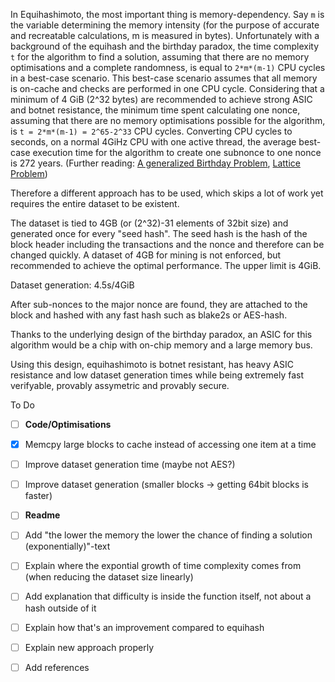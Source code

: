 In Equihashimoto, the most important thing is memory-dependency. Say `m` is the variable determining the memory intensity (for the purpose of accurate and recreatable calculations, m is measured in bytes). Unfortunately with a background of the equihash and the birthday paradox, the time complexity `t` for the algorithm to find a solution, assuming that there are no memory optimisations and a complete randomness, is equal to `2*m*(m-1)` CPU cycles in a best-case scenario. This best-case scenario assumes that all memory is on-cache and checks are performed in one CPU cycle. Considering that a minimum of 4 GiB (2^32 bytes) are recommended to achieve strong ASIC and botnet resistance, the minimum time spent calculating one nonce, assuming that there are no memory optimisations possible for the algorithm, is `t = 2*m*(m-1) = 2^65-2^33` CPU cycles. Converting CPU cycles to seconds, on a normal 4GiHz CPU with one active thread, the average best-case execution time for the algorithm to create one subnonce to one nonce is 272 years. (Further reading: [A generalized Birthday Problem](https://link.springer.com/content/pdf/10.1007%2F3-540-45708-9_19.pdf), [Lattice Problem](https://cseweb.ucsd.edu/~daniele/papers/SVP.pdf))

Therefore a different approach has to be used, which skips a lot of work yet requires the entire dataset to be existent.

The dataset is tied to 4GB (or (2^32)-31 elements of 32bit size) and generated once for every "seed hash". The seed hash is the hash of the block header including the transactions and the nonce and therefore can be changed quickly. A dataset of 4GB for mining is not enforced, but recommended to achieve the optimal performance. The upper limit is 4GiB.

Dataset generation: 4.5s/4GiB

After sub-nonces to the major nonce are found, they are attached to the block and hashed with any fast hash such as blake2s or AES-hash.

Thanks to the underlying design of the birthday paradox, an ASIC for this algorithm would be a chip with on-chip memory and a large memory bus.

Using this design, equihashimoto is botnet resistant, has heavy ASIC resistance and low dataset generation times while being extremely fast verifyable, provably assymetric and provably secure.

To Do 
- [ ] **Code/Optimisations**
- [x] Memcpy large blocks to cache instead of accessing one item at a time
- [ ] Improve dataset generation time (maybe not AES?)
- [ ] Improve dataset generation (smaller blocks -> getting 64bit blocks is faster)
- [ ] **Readme**
- [ ] Add "the lower the memory the lower the chance of finding a solution (exponentially)"-text
- [ ] Explain where the expontial growth of time complexity comes from (when reducing the dataset size linearly)
- [ ] Add explanation that difficulty is inside the function itself, not about a hash outside of it
- [ ] Explain how that's an improvement compared to equihash
- [ ] Explain new approach properly
- [ ] Add references


